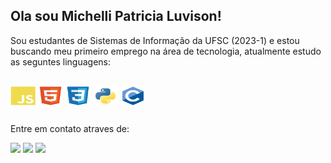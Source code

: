 ## Ola sou Michelli Patricia Luvison!

Sou estudantes de Sistemas de Informação da UFSC (2023-1) e estou buscando meu primeiro emprego na área de tecnologia, atualmente estudo as seguntes linguagens:

<div style="display: inline_block"><br>
  <img align="center" alt="MI-Js" height="30" width="40" src="https://raw.githubusercontent.com/devicons/devicon/master/icons/javascript/javascript-plain.svg">
    <img align="center" alt="MI-HTML" height="30" width="40" src="https://raw.githubusercontent.com/devicons/devicon/master/icons/html5/html5-original.svg">
  <img align="center" alt="MI-CSS" height="30" width="40" src="https://raw.githubusercontent.com/devicons/devicon/master/icons/css3/css3-original.svg">
  <img align="center" alt="MI-Python" height="30" width="40" src="https://raw.githubusercontent.com/devicons/devicon/master/icons/python/python-original.svg">
  <img align="center" alt="MI-C" height="30" width="40" src="https://raw.githubusercontent.com/devicons/devicon/master/icons/c/c-original.svg">
</div>

  ##
 Entre em contato atraves de: 
<div> 
  <a href="https://www.instagram.com/only_mimimimi/" target="_blank"><img src="https://img.shields.io/badge/-Instagram-%23E4405F?style=for-the-badge&logo=instagram&logoColor=white" target="_blank"></a>
 	  <a href = "mailto:contatomichiluvison@gmail.com"><img src="https://img.shields.io/badge/-Gmail-%23333?style=for-the-badge&logo=gmail&logoColor=white" target="_blank"></a>
  <a href="https://www.linkedin.com/in/michelli-luvison-623649268/" target="_blank"><img src="https://img.shields.io/badge/-LinkedIn-%230077B5?style=for-the-badge&logo=linkedin&logoColor=white" target="_blank"></a> 
  
</div>
